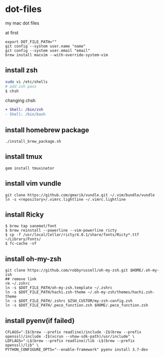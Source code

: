 dot-files
=========

my mac dot files

at first 
```
export DOT_FILE_PATH=""
git config --system user.name "name"
git config --system user.email "email"
brew install macvim --with-override-system-vim
```

install zsh
--

```bash
sudo vi /etc/shells
# add zsh pass
$ chsh
```

changing chsh

```diff
+ Shell: /bin/zsh
- Shell: /bin/bash
```

install homebrew package
--

```
./install_brew_package.sh
```

install tmux
--

```
gem install tmuxinator

```

install vim vundle
--

```
git clone https://github.com/gmarik/vundle.git ~/.vim/bundle/vundle
ln -s <repository>/.vimrc.lightline ~/.vimrc.lightline
```

install Ricky
--

```
$ brew tap sanemat/font
$ brew reinstall --powerline --vim-powerline ricty
$ cp -f /usr/local/Cellar/ricty/4.0.1/share/fonts/Ricty*.ttf ~/Library/Fonts/
$ fc-cache -vf
```

install oh-my-zsh
--

```
git clone https://github.com/robbyrussell/oh-my-zsh.git $HOME/.oh-my-zsh
## remove link
rm ~/.zshrc
ln -s $DOT_FILE_PATH/oh-my-zsh.template ~/.zshrc
ln -s $DOT_FILE_PATH/hachi.zsh-theme ~/.oh-my-zsh/themes/hachi.zsh-theme
ln -s $DOT_FILE_PATH/.zshrc $ZSH_CUSTOM/my-zsh-config.zsh
ln -s $DOT_FILE_PATH/.peco_function.zsh $HOME/.peco_function.zsh
```

install pyenv(if failed)
---
```
CFLAGS="-I$(brew --prefix readline)/include -I$(brew --prefix openssl)/include -I$(xcrun --show-sdk-path)/usr/include" \
LDFLAGS="-L$(brew --prefix readline)/lib -L$(brew --prefix openssl)/lib" \
PYTHON_CONFIGURE_OPTS="--enable-framework" pyenv install 3.7-dev
```
